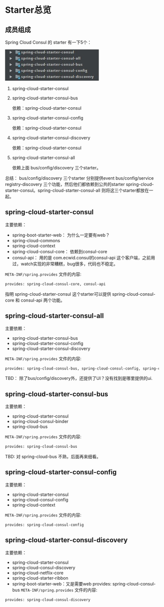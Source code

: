# Starter总览

## 成员组成

Spring Cloud Consul 的 starter 有一下5个：

![](images/starter-projects.jpg)

1. spring-cloud-starter-consul
2. spring-cloud-starter-consul-bus

	依赖：spring-cloud-starter-consul

3. spring-cloud-starter-consul-config

	依赖：spring-cloud-starter-consul

4. spring-cloud-starter-consul-discovery

	依赖：spring-cloud-starter-consul

5. spring-cloud-starter-consul-all

	依赖上面 bus/config/discovery 三个starter。

总结： bus/config/discovery 三个starter 分别提供event bus/config/service registry-discovery 三个功能，然后他们都依赖到公共的starter spring-cloud-starter-consul。spring-cloud-starter-consul-all 则将这三个starter都放在一起。

## spring-cloud-starter-consul

主要依赖：

- spring-boot-starter-web： 为什么一定要有web？
- spring-cloud-commons
- spring-cloud-context
- spring-cloud-consul-core： 依赖到consul-core
- consul-api： 用的是 com.ecwid.consul的consul-api 这个客户端，之前用过，watch实现的非常糟糕，bug很多，代码也不稳定。

`META-INF/spring.provides` 文件的内容:

```bash
provides: spring-cloud-consul-core, consul-api
```

指明 spring-cloud-starter-consul 这个starter可以提供 spring-cloud-consul-core 和 consul-api 两个功能。

## spring-cloud-starter-consul-all

主要依赖：

- spring-cloud-starter-consul-bus
- spring-cloud-starter-consul-config
- spring-cloud-starter-consul-discovery

`META-INF/spring.provides` 文件的内容:

```bash
provides: spring-cloud-consul-bus, spring-cloud-consul-config, spring-cloud-consul-discovery, spring-cloud-consul-ui
```

TBD： 除了bus/config/discovery外，还提供了UI？没有找到是哪里提供的ui.

## spring-cloud-starter-consul-bus

主要依赖：

- spring-cloud-starter-consul
- spring-cloud-consul-binder
- spring-cloud-bus

`META-INF/spring.provides` 文件的内容:

```bash
provides: spring-cloud-consul-bus
```

TBD: 对 spring-cloud-bus 不熟，后面再来细看。

## spring-cloud-starter-consul-config

主要依赖：

- spring-cloud-starter-consul
- spring-cloud-consul-config
- spring-cloud-context

`META-INF/spring.provides` 文件的内容:

```bash
provides: spring-cloud-consul-config
```

## spring-cloud-starter-consul-discovery

主要依赖：

- spring-cloud-starter-consul
- spring-cloud-consul-discovery
- spring-cloud-netflix-core
- spring-cloud-starter-ribbon
- spring-boot-starter-web：又是需要web
provides: spring-cloud-consul-bus
`META-INF/spring.provides` 文件的内容:

```bash
provides: spring-cloud-consul-discovery
```


